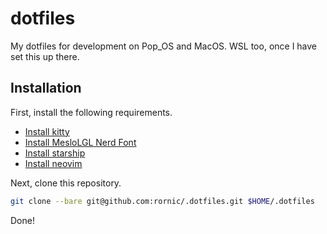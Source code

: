 # dotfiles

My dotfiles for development on Pop_OS and MacOS. WSL too, once I have set this up there.

## Installation

First, install the following requirements.

- [Install kitty](https://sw.kovidgoyal.net/kitty/binary/)
- [Install MesloLGL Nerd Font](https://www.nerdfonts.com/font-downloads)
- [Install starship](https://starship.rs/guide/#%F0%9F%9A%80-installation)
- [Install neovim](https://github.com/neovim/neovim/wiki/Installing-Neovim)

Next, clone this repository.

```bash
git clone --bare git@github.com:rornic/.dotfiles.git $HOME/.dotfiles
```

Done!
